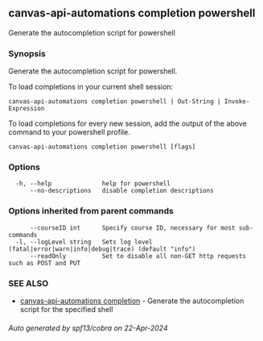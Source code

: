 ## canvas-api-automations completion powershell

Generate the autocompletion script for powershell

### Synopsis

Generate the autocompletion script for powershell.

To load completions in your current shell session:

	canvas-api-automations completion powershell | Out-String | Invoke-Expression

To load completions for every new session, add the output of the above command
to your powershell profile.


```
canvas-api-automations completion powershell [flags]
```

### Options

```
  -h, --help              help for powershell
      --no-descriptions   disable completion descriptions
```

### Options inherited from parent commands

```
      --courseID int      Specify course ID, necessary for most sub-commands
  -l, --logLevel string   Sets log level (fatal|error|warn|info|debug|trace) (default "info")
      --readOnly          Set to disable all non-GET http requests such as POST and PUT
```

### SEE ALSO

* [canvas-api-automations completion](canvas-api-automations_completion.md)	 - Generate the autocompletion script for the specified shell

###### Auto generated by spf13/cobra on 22-Apr-2024
